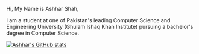 Hi, My Name is Ashhar Shah,

I am a student at one of Pakistan's leading Computer Science and Engineering University (Ghulam Ishaq Khan Institute) pursuing a bachelor's degree in Computer Science.

[![Ashhar's GitHub stats](https://github-readme-stats.vercel.app/api?username=AshharShah&count_private=true&show_icons=true&theme=radical&show_owner=true)](https://github.com/anuraghazra/github-readme-stats)
